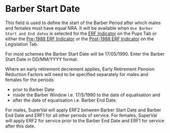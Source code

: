 # Barber Start Date

This field is used to define the start of the Barber Period after which
males and females must have equal NRA. It will be available when `Use
Barber Start and End dates` is selected for the [ERF
Indicator](deferreds_basis+barbind.md) on the Pups Tab or either the
[Pre-1988 ERF Indicator](deferreds_basis+bpreind.md) or the [Post-1988
ERF Indicator](deferreds_basis+bpreind.md) on the Legislation Tab.

For most schemes the Barber Start Date will be 17/05/1990. Enter the
Barber Start Date in DD/MM/YYYY format.

Where an early retirement decrement applies, Early Retirement Pension
Reduction Factors will need to be specified separately for males and
females for the periods

-   prior to Barber Date
-   inside the Barber Window i.e. 17/5/1990 to the date of equalisation
    and
-   after the date of equalisation i.e. Barber End Date.

For males, SuperVal will apply ERF2 between Barber Start Date and Barber
End Date and ERF1 for all other periods of service. For females,
SuperVal will apply ERF2 for service prior to the Barber End Date and
ERF1 for service after this date.
